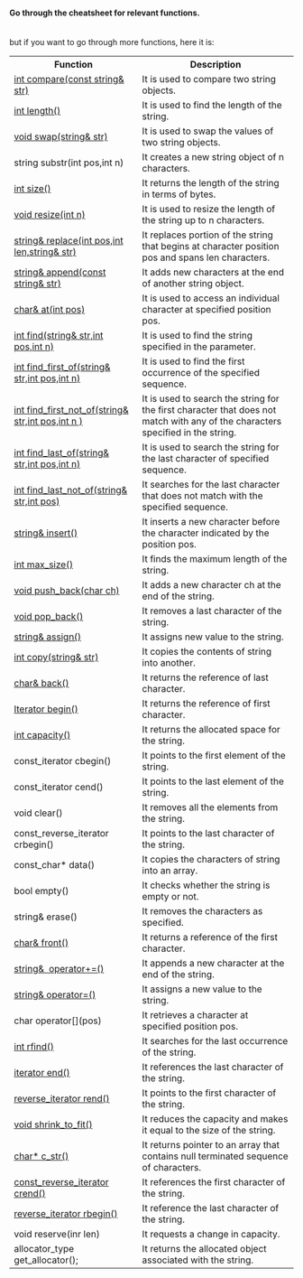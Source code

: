 <p><h4>Go through the cheatsheet for relevant functions.</h4></br> 
but if you want to go through more functions, here it is: </p>

<table class="alt">
<tbody>
  <tr>
    <th>Function</th>
    <th>Description</th>
  </tr>
  <tr>
    <td><a href="cpp-string-compare-function">int compare(const string&amp; str)</a></td>
    <td>It is used to compare two string objects.</td>
  </tr>
  <tr>
    <td><a href="cpp-string-length-function">int length()</a></td>
    <td>It is used to find the length of the string.</td>
  </tr>
<tr>
    <td><a href="cpp-string-swap-function">void swap(string&amp; str)</a></td>
    <td>It is used to swap the values of two string objects.</td>
</tr>
<tr>
    <td>string substr(int pos,int n)</td>
    <td>It creates a new string object of n characters.</td>
</tr>
<tr>
    <td><a href="cpp-string-size-function">int size()</a></td>
    <td>It returns the length of the string in terms of bytes.</td>
</tr>
<tr>
    <td><a href="cpp-string-resize-function">void resize(int n)</a></td>
    <td>It is used to resize the length of the string up to n characters.</td>
</tr>
<tr>
    <td><a href="cpp-string-replace-function">string&amp; replace(int pos,int len,string&amp; str)</a></td>
    <td>It replaces portion of the string that begins at character position pos and spans len characters.</td>
</tr>
<tr>
    <td><a href="cpp-string-append-function">string&amp; append(const string&amp; str)</a></td>
    <td>It adds new characters at the end of another string object.</td>
</tr>
<tr>
    <td><a href="cpp-string-at-function">char&amp; at(int pos)</a></td>
    <td>It is used to access an individual character at specified position pos.</td>
</tr>
<tr>
    <td><a href="cpp-string-find-function">int find(string&amp; str,int pos,int n)</a></td>
    <td>It is used to find the string specified in the parameter.</td>
</tr>
<tr>
    <td><a href="cpp-string-find-first-of-function">int find_first_of(string&amp; str,int pos,int n)</a></td>
    <td>It is used to find the first occurrence of the specified sequence.</td>
</tr>
<tr>
    <td><a href="cpp-string-find-first-not-of-function">int find_first_not_of(string&amp; str,int pos,int n )</a></td>
    <td>It is used to search the string for the first character that does not match with any of the characters specified in the string.</td>
</tr>
<tr>
    <td><a href="cpp-string-find-last-of-function">int find_last_of(string&amp; str,int pos,int n)</a></td>
    <td>It is used to search the string for the last character of specified sequence.</td>
</tr>
<tr>
    <td><a href="cpp-string-find-last-not-of-function">int find_last_not_of(string&amp; str,int pos)</a></td>
    <td>It searches for the last character that does not match with the specified sequence.</td>
</tr>
<tr>
    <td><a href="cpp-string-insert-function">string&amp; insert()</a></td>
    <td>It inserts a new character before the character indicated by the position pos.</td>
</tr>
<tr>
    <td><a href="cpp-string-max-size-function">int max_size()</a></td>
    <td>It finds the maximum length of the string.</td>
</tr>
<tr>
    <td><a href="cpp-string-push-back-function">void push_back(char ch)</a></td>
    <td>It adds a new character ch at the end of the string.</td>
</tr>
<tr>
    <td><a href="cpp-string-pop-back-function">void pop_back()</a></td>
    <td>It removes a last character of the string.</td>
</tr>
<tr>
    <td><a href="cpp-string-assign-function">string&amp; assign()</a></td>
    <td>It assigns new value to the string.</td>
</tr>
<tr>
    <td><a href="cpp-string-copy-function">int copy(string&amp; str)</a></td>
    <td>It copies the contents of string into another.</td>
</tr>
<tr>
    <td><a href="cpp-string-back-function">char&amp; back()</a></td>
    <td>It returns the reference of last character.</td>
</tr>
<tr>
    <td><a href="cpp-string-begin-function">Iterator begin()</a></td>
    <td>It returns the reference of first character.</td>
</tr>
<tr>
    <td><a href="cpp-string-capacity-function">int capacity()</a></td>
    <td>It returns the allocated space for the string.</td>
</tr>
<tr>
    <td>const_iterator cbegin()</td>
    <td>It points to the first element of the string.</td>
</tr>
<tr>
    <td>const_iterator cend()</td>
    <td>It points to the last element of the string.</td>
</tr>
<tr>
    <td>void clear()</td>
    <td>It removes all the elements from the string.</td>
</tr>
<tr>
    <td>const_reverse_iterator crbegin()</td>
    <td>It points to the last character of the string.</td>
</tr>
<tr>
    <td>const_char* data()</td>
    <td>It copies the characters of string into an array.</td>
</tr>
<tr>
    <td>bool empty()</td>
    <td>It checks whether the string is empty or not.</td>
</tr>
<tr>
    <td>string&amp; erase()</td>
    <td>It removes the characters as specified.</td>
</tr>
<tr>
    <td><a href="cpp-string-front-function">char&amp; front()</a></td>
    <td>It returns a reference of the first character.</td>
</tr>
<tr>
    <td><a href="cpp-string-operator+=()-function">string&amp;&nbsp; operator+=()</a></td>
    <td>It appends a new character at the end of the string.</td>
</tr>
<tr>
    <td><a href="cpp-string-operator=()-function">string&amp; operator=()</a></td>
    <td>It assigns a new value to the string.</td>
</tr>
<tr>
    <td>char operator[](pos)</td>
    <td>It retrieves a character at specified position pos.</td>
</tr>
<tr>
    <td><a href="cpp-string-rfind-function">int rfind()</a></td>
    <td>It searches for the last occurrence of the string.</td>
</tr>
<tr>
    <td><a href="cpp-string-end-function">iterator end()</a></td>
    <td>It references the last character of the string.</td>
</tr>
<tr>
    <td><a href="cpp-string-rend-function">reverse_iterator rend()</a></td>
    <td>It points to the first character of the string.</td>
</tr>
<tr>
    <td><a href="cpp-string-shrink-to-fit-function">void shrink_to_fit()</a></td>
    <td>It reduces the capacity and makes it equal to the size of the string.</td>
</tr>
<tr>
    <td><a href="cpp-string-c-str-function">char* c_str()</a></td>
    <td>It returns pointer to an array that contains null terminated sequence of characters.</td>
</tr>
<tr>
    <td><a href="cpp-string-crend-function">const_reverse_iterator crend()</a></td>
    <td>It references the first character of the string.</td>
</tr>
<tr>
    <td><a href="cpp-string-rbegin-function">reverse_iterator rbegin()</a></td>
    <td>It reference the last character of the string.</td>
</tr>
<tr>
    <td>void reserve(inr len)</td>
    <td>It requests a change in capacity.</td>
</tr>
<tr>
    <td>allocator_type get_allocator();</td>
    <td>It returns the allocated object associated with the string.</td>
</tr>
</tbody></table>
